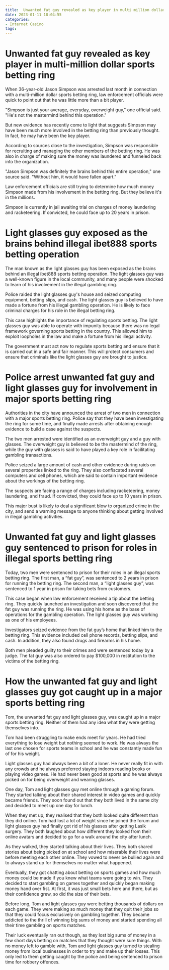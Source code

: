 ```yaml
---
title:  Unwanted fat guy revealed as key player in multi million dollar sports betting ring
date: 2023-01-11 18:04:55
categories:
- Internet Casino
tags:
---
```



#   Unwanted fat guy revealed as key player in multi-million dollar sports betting ring

When 36-year-old Jason Simpson was arrested last month in connection with a multi-million dollar sports betting ring, law enforcement officials were quick to point out that he was little more than a bit player.

"Simpson is just your average, everyday, overweight guy," one official said. "He's not the mastermind behind this operation."

But new evidence has recently come to light that suggests Simpson may have been much more involved in the betting ring than previously thought. In fact, he may have been the key player.

According to sources close to the investigation, Simpson was responsible for recruiting and managing the other members of the betting ring. He was also in charge of making sure the money was laundered and funneled back into the organization.

"Jason Simpson was definitely the brains behind this entire operation," one source said. "Without him, it would have fallen apart."

Law enforcement officials are still trying to determine how much money Simpson made from his involvement in the betting ring. But they believe it's in the millions.

Simpson is currently in jail awaiting trial on charges of money laundering and racketeering. If convicted, he could face up to 20 years in prison.

#  Light glasses guy exposed as the brains behind illegal ibet888 sports betting operation

The man known as the light glasses guy has been exposed as the brains behind an illegal ibet888 sports betting operation. The light glasses guy was a well-known figure in the local community, and many people were shocked to learn of his involvement in the illegal gambling ring.

Police raided the light glasses guy's house and seized computing equipment, betting slips, and cash. The light glasses guy is believed to have made a fortune from his illegal gambling operation. He is likely to face criminal charges for his role in the illegal betting ring.

This case highlights the importance of regulating sports betting. The light glasses guy was able to operate with impunity because there was no legal framework governing sports betting in the country. This allowed him to exploit loopholes in the law and make a fortune from his illegal activity.

The government must act now to regulate sports betting and ensure that it is carried out in a safe and fair manner. This will protect consumers and ensure that criminals like the light glasses guy are brought to justice.

#  Police arrest unwanted fat guy and light glasses guy for involvement in major sports betting ring

Authorities in the city have announced the arrest of two men in connection with a major sports betting ring. Police say that they have been investigating the ring for some time, and finally made arrests after obtaining enough evidence to build a case against the suspects.

The two men arrested were identified as an overweight guy and a guy with glasses. The overweight guy is believed to be the mastermind of the ring, while the guy with glasses is said to have played a key role in facilitating gambling transactions.

Police seized a large amount of cash and other evidence during raids on several properties linked to the ring. They also confiscated several computers and cell phones, which are said to contain important evidence about the workings of the betting ring.

The suspects are facing a range of charges including racketeering, money laundering, and fraud. If convicted, they could face up to 10 years in prison.

This major bust is likely to deal a significant blow to organized crime in the city, and send a warning message to anyone thinking about getting involved in illegal gambling activities.

#  Unwanted fat guy and light glasses guy sentenced to prison for roles in illegal sports betting ring

Today, two men were sentenced to prison for their roles in an illegal sports betting ring. The first man, a “fat guy”, was sentenced to 2 years in prison for running the betting ring. The second man, a “light glasses guy”, was sentenced to 1 year in prison for taking bets from customers.

This case began when law enforcement received a tip about the betting ring. They quickly launched an investigation and soon discovered that the fat guy was running the ring. He was using his home as the base of operations for the gambling operation. The light glasses guy was working as one of his employees.

Investigators seized evidence from the fat guy’s home that linked him to the betting ring. This evidence included cell phone records, betting slips, and cash. In addition, they also found drugs and firearms in his home.

Both men pleaded guilty to their crimes and were sentenced today by a judge. The fat guy was also ordered to pay $100,000 in restitution to the victims of the betting ring.

#  How the unwanted fat guy and light glasses guy got caught up in a major sports betting ring

Tom, the unwanted fat guy and light glasses guy, was caught up in a major sports betting ring. Neither of them had any idea what they were getting themselves into.

Tom had been struggling to make ends meet for years. He had tried everything to lose weight but nothing seemed to work. He was always the last one chosen for sports teams in school and he was constantly made fun of for his weight.

Light glasses guy had always been a bit of a loner. He never really fit in with any crowds and he always preferred staying indoors reading books or playing video games. He had never been good at sports and he was always picked on for being overweight and wearing glasses.

One day, Tom and light glasses guy met online through a gaming forum. They started talking about their shared interest in video games and quickly became friends. They soon found out that they both lived in the same city and decided to meet up one day for lunch.

When they met up, they realised that they both looked quite different than they did online. Tom had lost a lot of weight since he joined the forum and light glasses guy had finally got rid of his glasses after getting Lasik surgery. They both laughed about how different they looked from their online avatars and decided to go for a walk around the city after lunch.

As they walked, they started talking about their lives. They both shared stories about being picked on at school and how miserable their lives were before meeting each other online. They vowed to never be bullied again and to always stand up for themselves no matter what happened.

Eventually, they got chatting about betting on sports games and how much money could be made if you knew what teams were going to win. They decided to start gambling on games together and quickly began making money hand over fist. At first, it was just small bets here and there, but as their confidence grew, so did the size of their bets.

Before long, Tom and light glasses guy were betting thousands of dollars on each game. They were making so much money that they quit their jobs so that they could focus exclusively on gambling together. They became addicted to the thrill of winning big sums of money and started spending all their time gambling on sports matches.

Their luck eventually ran out though, as they lost big sums of money in a few short days betting on matches that they thought were sure things. With no money left to gamble with, Tom and light glasses guy turned to stealing money from local businesses in order to try and make up their losses. This only led to them getting caught by the police and being sentenced to prison time for robbery offences.